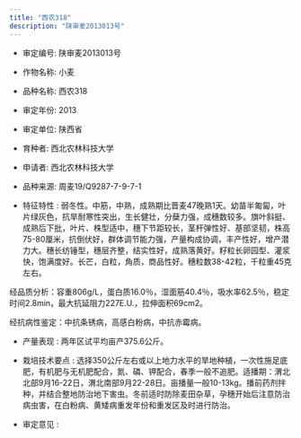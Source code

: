 ```yaml
---
title: "西农318"
description: "陕审麦2013013号"
---
```

* 审定编号:  陕审麦2013013号

*  作物名称:  小麦

*  品种名称:  西农318

*  审定年份:  2013

*  审定单位:  陕西省

* 育种者:  西北农林科技大学

*  申请者:  西北农林科技大学

*  品种来源:  周麦19/Q9287-7-9-7-1

*  特征特性 : 
弱冬性。中筋，中熟，成熟期比晋麦47晚熟1天。幼苗半匍匐，叶片绿灰色，抗旱耐寒性突出，生长健壮，分蘖力强，成穗数较多。旗叶斜挺、成熟后下批，叶片、株型适中，穗下节距较长，茎杆弹性好、基部坚韧，株高75-80厘米，抗倒伏好，群体调节能力强，产量构成协调，丰产性好，增产潜力大。穗长纺锤型，穗层齐整，结实性好，成熟落黄好。籽粒长卵园型、灌浆快，饱满度好。长芒，白粒，角质，商品性好。穗粒数38-42粒，千粒重45克左右。
经品质分析：容重806g/L，蛋白质16.0％，湿面筋40.4％，吸水率62.5％，稳定时间2.8min，最大抗延阻力227E.U.，拉伸面积69cm2。 
经抗病性鉴定：中抗条锈病，高感白粉病，中抗赤霉病。

 
*  产量表现 : 
两年区试平均亩产375.6公斤。

*  栽培技术要点 : 
选择350公斤左右或以上地力水平的旱地种植，一次性施足底肥，有机肥与无机肥配合，氮、磷、钾配合，春季一般不追肥。适播期：渭北北部9月16-22日，渭北南部9月22-28日。亩播量一般10-13kg。播前药剂拌种，并结合整地防治地下害虫。冬前适时防除麦田杂草，孕穗开始后注意防治病虫害，在白粉病、黄矮病重发年份和重发区及时进行防治。

*  审定意见 : 


